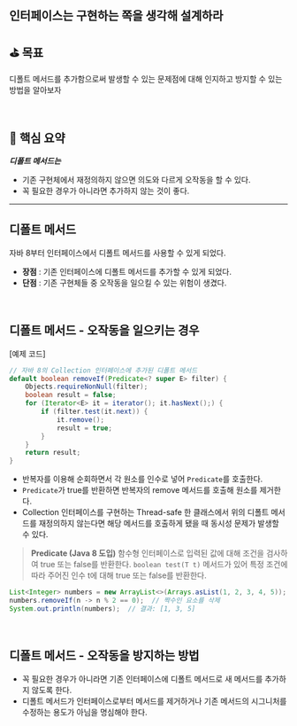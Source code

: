 ## 인터페이스는 구현하는 쪽을 생각해 설계하라

## ⛳️ 목표

디폴트 메서드를 추가함으로써 발생할 수 있는 문제점에 대해 인지하고 방지할 수 있는 방법을 알아보자

<br>

## 📄 핵심 요약

***디폴트 메서드는***

- 기존 구현체에서 재정의하지 않으면 의도와 다르게 오작동을 할 수 있다.
- 꼭 필요한 경우가 아니라면 추가하지 않는 것이 좋다.

---

## 디폴트 메서드

자바 8부터 인터페이스에서 디폴트 메서드를 사용할 수 있게 되었다.

- **장점** : 기존 인터페이스에 디폴트 메서드를 추가할 수 있게 되었다.
- **단점** :  기존 구현체들 중 오작동을 일으킬 수 있는 위험이 생겼다.

<br>

## 디폴트 메서드 - 오작동을 일으키는 경우

[예제 코드]

```java
// 자바 8의 Collection 인터페이스에 추가된 디폴트 메서드
default boolean removeIf(Predicate<? super E> filter) {
	Objects.requireNonNull(filter);
	boolean result = false;
	for (Iterator<E> it = iterator(); it.hasNext();) {
		if (filter.test(it.next)) {
			it.remove();
			result = true;
		}
	}
	return result;
}
```

- 반복자를 이용해 순회하면서 각 원소를 인수로 넣어 `Predicate`를 호출한다.
- `Predicate`가 true를 반환하면 반복자의 remove 메서드를 호출해 원소를 제거한다.
- Collection 인터페이스를 구현하는 Thread-safe 한 클래스에서 위의 디폴트 메서드를 재정의하지 않는다면 해당 메서드를 호출하게 됐을 때 동시성 문제가 발생할 수 있다.

> **Predicate (Java 8 도입)**
함수형 인터페이스로 입력된 값에 대해 조건을 검사하여 true 또는 false를 반환한다. `boolean test(T t)` 메서드가 있어 특정 조건에 따라 주어진 인수 t에 대해 true 또는 false를 반환한다.
>

```java
List<Integer> numbers = new ArrayList<>(Arrays.asList(1, 2, 3, 4, 5));
numbers.removeIf(n -> n % 2 == 0);  // 짝수인 요소를 삭제
System.out.println(numbers);  // 결과: [1, 3, 5]
```

<br>

## 디폴트 메서드 - 오작동을 방지하는 방법

- 꼭 필요한 경우가 아니라면 기존 인터페이스에 디폴트 메서드로 새 메서드를 추가하지 않도록 한다.
- 디폴트 메서드가 인터페이스로부터 메서드를 제거하거나 기존 메서드의 시그니처를 수정하는 용도가 아님을 명심해야 한다.
